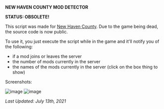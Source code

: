 **NEW HAVEN COUNTY MOD DETECTOR**

**STATUS: OBSOLETE!**

This script was made for [New Haven County](https://www.roblox.com/games/979209050/New-Haven-County). Due to the game being dead, the source code is now public.

To use it, you just execute the script while in the game and it'll notify you of the following: 
  - if a mod joins or leaves the server
  - the number of mods currently in the server
  - the names of the mods currently in the server (click on the box thing to show)

Screenshots:

![image](https://user-images.githubusercontent.com/63873427/145701713-1237fc4b-40f3-42c9-b9a0-e80d9342694b.jpg)
![image](https://user-images.githubusercontent.com/63873427/125530526-0fa0815c-c046-4992-a6fb-6ddb346d5708.png)

*Last Updated: July 13th, 2021*
